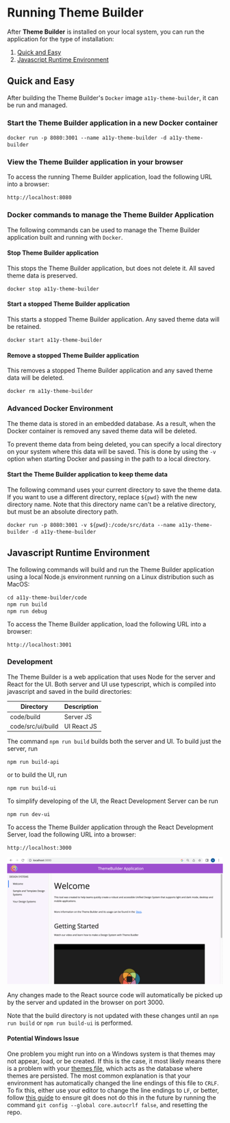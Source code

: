 # Running Theme Builder

After **Theme Builder** is installed on your local system, you can run the application for the type of installation:

1. [Quick and Easy](#quick-and-easy)
2. [Javascript Runtime Environment](#javascript-runtime-environment)

## Quick and Easy
After building the Theme Builder's `Docker` image `a11y-theme-builder`, it can be run and managed.

### Start the Theme Builder application in a new Docker container

```
docker run -p 8080:3001 --name a11y-theme-builder -d a11y-theme-builder
```
### View the Theme Builder application in your browser

To access the running Theme Builder application, load the following URL into a browser:

```
http://localhost:8080
```

### Docker commands to manage the Theme Builder Application
The following commands can be used to manage the Theme Builder application built and running with `Docker`.

#### Stop Theme Builder application
This stops the Theme Builder application, but does not delete it.  All saved theme data is preserved.

```
docker stop a11y-theme-builder
```

#### Start a stopped Theme Builder application
This starts a stopped Theme Builder application.  Any saved theme data will be retained.

```
docker start a11y-theme-builder
```

#### Remove a stopped Theme Builder application
This removes a stopped Theme Builder application and any saved theme data will be deleted.

```
docker rm a11y-theme-builder
```

### Advanced Docker Environment
The theme data is stored in an embedded database.  As a result, when the Docker container is removed any saved theme data will be deleted.

To prevent theme data from being deleted, you can specify a local directory on your system where this data will be saved.  This is done by using the `-v` option when starting Docker and passing in the path to a local directory. 

#### Start the Theme Builder application to keep theme data
The following command uses your current directory to save the theme data.  If you want to use a different directory, replace `${pwd}` with the new directory name.  Note that this directory name can't be a relative directory, but must be an absolute directory path.
```
docker run -p 8080:3001 -v ${pwd}:/code/src/data --name a11y-theme-builder -d a11y-theme-builder
```

## Javascript Runtime Environment
The following commands will build and run the Theme Builder application using a local Node.js environment running on a Linux distribution such as MacOS:

```
cd a11y-theme-builder/code
npm run build
npm run debug
```

To access the Theme Builder application, load the following URL into a browser:

```
http://localhost:3001
```

### Development

The Theme Builder is a web application that uses Node for the server and React for the UI.  Both server and UI use typescript, which is compiled into javascript and saved in the build directories:

| Directory | Description |
|---|---|
| code/build | Server JS |
| code/src/ui/build | UI React JS |

The command `npm run build` builds both the server and UI.  To build just the server, run

```
npm run build-api
```

or to build the UI, run

```
npm run build-ui
```

To simplify developing of the UI, the React Development Server can be run

```
npm run dev-ui
```

To access the Theme Builder application through the React Development Server, load the following URL into a browser:

```
http://localhost:3000
```

![Welcome-page](../../_images/WelcomePage.png)

Any changes made to the React source code will automatically be picked up by the server and updated in the browser on port 3000.  

Note that the build directory is not updated with these changes until an `npm run build` or `npm run build-ui` is performed.

#### Potential Windows Issue
One problem you might run into on a Windows system is that themes may not appear, load, or be created.
If this is the case, it most likely means there is a problem with your [themes file](https://github.com/finos/a11y-theme-builder/blob/main/code/src/data/themes), which acts as the database where themes are persisted. The most common explanation is that your environment has automatically changed the line endings of this file to `CRLF`. To fix this, either use your editor to change the line endings to `LF`, or better, follow [this guide](https://docs.github.com/en/get-started/getting-started-with-git/configuring-git-to-handle-line-endings) to ensure git does not do this in the future by running the command `git config --global core.autocrlf false`, and resetting the repo.


